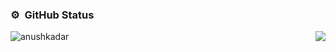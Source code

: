 

### ⚙️ &nbsp;GitHub Status

<p align="center">
  <img align="left" src="https://github-readme-stats.vercel.app/api/top-langs/?username=anushkadar&layout=compact&hide=html" alt="anushkadar"/>
  <img align="right" src="https://github-readme-stats.vercel.app/api?username=anushkadar&show_icons=true&hide_border=true"/>
</p>
